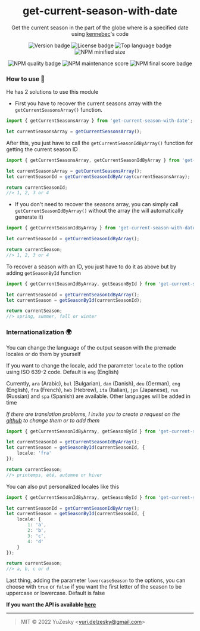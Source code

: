 <div align="center">

# get-current-season-with-date
Get the current season in the part of the globe where is a specified date using [kennebec](https://stackoverflow.com/a/5671172)'s code

![Version badge](https://img.shields.io/github/package-json/v/YuZesky/get-current-season-with-date?style=flat-square) ![License badge](https://img.shields.io/github/license/YuZesky/get-current-season-with-date?style=flat-square) ![Top language badge](https://img.shields.io/github/languages/top/YuZesky/get-current-season-with-date?style=flat-square) ![NPM minified size](https://img.shields.io/bundlephobia/min/get-current-season-with-date?style=flat-square)

![NPM quality badge](https://img.shields.io/npms-io/quality-score/get-current-season-with-date?label=quality&style=flat-square) ![NPM maintenance score](https://img.shields.io/npms-io/maintenance-score/get-current-season-with-date?label=maintenance&?style=flat-square) ![NPM final score badge](https://img.shields.io/npms-io/final-score/get-current-season-with-date?label=score&?style=flat-square) 

</div>

### How to use 🤔
He has 2 solutions to use this module

- First you have to recover the current seasons array with the `getCurrentSeasonsArray()` function.

```typescript
import { getCurrentSeasonsArray } from 'get-current-season-with-date';

let currentSeasonsArray = getCurrentSeasonsArray();
```

After this, you just have to call the `getCurrentSeasonIdByArray()` function for getting the current season ID

```typescript
import { getCurrentSeasonsArray, getCurrentSeasonIdByArray } from 'get-current-season-with-date';

let currentSeasonsArray = getCurrentSeasonsArray();
let currentSeasonId = getCurrentSeasonIdByArray(currentSeasonsArray);

return currentSeasonId;
//> 1, 2, 3 or 4
```

- If you don't need to recover the seasons array, you can simply call `getCurrentSeasonIdByArray()` without the array (he will automatically generate it)

```typescript
import { getCurrentSeasonIdByArray } from 'get-current-season-with-date';

let currentSeasonId = getCurrentSeasonIdByArray();

return currentSeason;
//> 1, 2, 3 or 4
```

To recover a season with an ID, you just have to do it as above but by adding `getSeasonById` function

```typescript
import { getCurrentSeasonIdByArray, getSeasonById } from 'get-current-season-with-date';

let currentSeasonId = getCurrentSeasonIdByArray();
let currentSeason = getSeasonById(currentSeasonId);

return currentSeason;
//> spring, summer, fall or winter
```

### Internationalization 🌍
You can change the language of the output season with the premade locales or do them by yourself

If you want to change the locale, add the parameter `locale` to the option using ISO 639-2 code. Default is `eng` (English) 

Currently, `ara` (Arabic), `bul` (Bulgarian), `dan` (Danish), `deu` (German), `eng` (English), `fra` (French), `heb` (Hebrew), `ita` (Italian), `jpn` (Japanese), `rus` (Russian) and `spa` (Spanish) are available. Other languages ​​will be added in time

*If there are translation problems, I invite you to create a request on the [github](https://github.com/YuZesky/get-current-season-with-date) to change them or to add them*

```typescript
import { getCurrentSeasonIdByArray, getSeasonById } from 'get-current-season-with-date';

let currentSeasonId = getCurrentSeasonIdByArray();
let currentSeason = getSeasonById(currentSeasonId, {
    locale: 'fra'
});

return currentSeason;
//> printemps, été, automne or hiver
```

You can also put personalized locales like this

```typescript
import { getCurrentSeasonIdByArray, getSeasonById } from 'get-current-season-with-date';

let currentSeasonId = getCurrentSeasonIdByArray();
let currentSeason = getSeasonById(currentSeasonId, {
    locale: {
        1: 'a',
        2: 'b',
        3: 'c',
        4: 'd'
    }
});

return currentSeason;
//> a, b, c or d
```

Last thing, adding the parameter `lowercaseSeason` to the options, you can choose with `true` or `false` if you want the first letter of the season to be uppercase or lowercase. Default is false

**If you want the API is available [here](docs/modules.md)**

<hr/>

> MIT © 2022 YuZesky <<yuri.delzesky@gmail.com>>